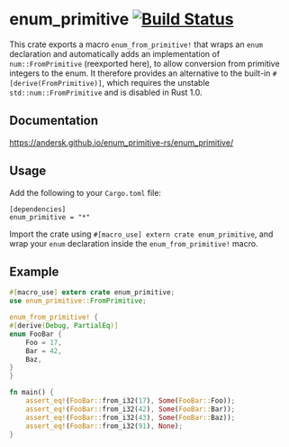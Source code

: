 # enum_primitive [![Build Status](https://travis-ci.org/andersk/enum_primitive-rs.svg?branch=master)](https://travis-ci.org/andersk/enum_primitive-rs)

This crate exports a macro `enum_from_primitive!` that wraps an
`enum` declaration and automatically adds an implementation of
`num::FromPrimitive` (reexported here), to allow conversion from
primitive integers to the enum.  It therefore provides an
alternative to the built-in `#[derive(FromPrimitive)]`, which
requires the unstable `std::num::FromPrimitive` and is disabled in
Rust 1.0.

## Documentation

https://andersk.github.io/enum_primitive-rs/enum_primitive/

## Usage

Add the following to your `Cargo.toml` file:

```
[dependencies]
enum_primitive = "*"
```

Import the crate using `#[macro_use] extern crate enum_primitive`, and
wrap your `enum` declaration inside the `enum_from_primitive!` macro.

## Example

```rust
#[macro_use] extern crate enum_primitive;
use enum_primitive::FromPrimitive;

enum_from_primitive! {
#[derive(Debug, PartialEq)]
enum FooBar {
    Foo = 17,
    Bar = 42,
    Baz,
}
}

fn main() {
    assert_eq!(FooBar::from_i32(17), Some(FooBar::Foo));
    assert_eq!(FooBar::from_i32(42), Some(FooBar::Bar));
    assert_eq!(FooBar::from_i32(43), Some(FooBar::Baz));
    assert_eq!(FooBar::from_i32(91), None);
}
```
